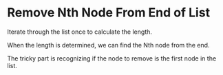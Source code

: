 # Remove Nth Node From End of List
Iterate through the list once to calculate the length.  

When the length is determined, we can find the Nth node from the end.  

The tricky part is recognizing if the node to remove is the first node in the list.
